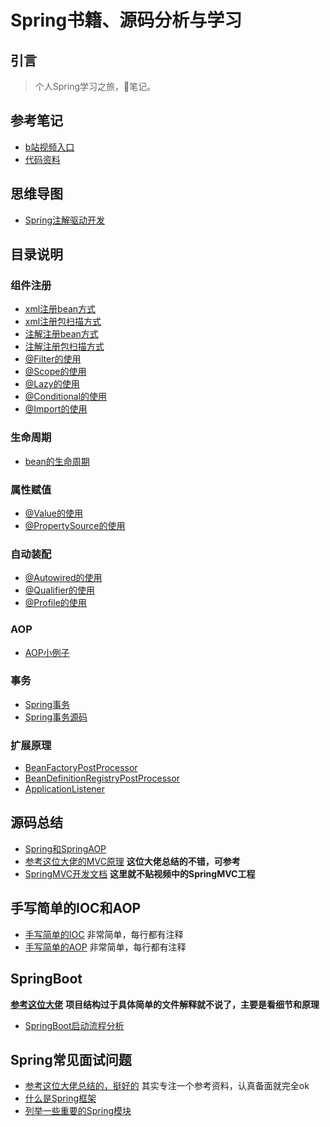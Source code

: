 # Spring书籍、源码分析与学习
## 引言
> 个人Spring学习之旅，📝笔记。

## 参考笔记
- [b站视频入口](https://www.bilibili.com/video/av32102436?p=1)
- [代码资料](https://gitee.com/adanzzz/spring_source_parsing_data)
## 思维导图
- [Spring注解驱动开发](https://www.processon.com/view/link/5e30213ae4b096de64c8e9bf)


## 目录说明
### 组件注册
- [xml注册bean方式](/spring-annotation/src/main/resources/beans.xml)
- [xml注册包扫描方式](/spring-annotation/src/main/resources/beans.xml)
- [注解注册bean方式](/spring-annotation/src/main/java/org/example/config/MainConfig.java)
- [注解注册包扫描方式](/spring-annotation/src/main/java/org/example/config/MainConfig.java)
- [@Filter的使用](/spring-annotation/src/main/java/org/example/config/MainConfigOfFilter.java)
- [@Scope的使用](/spring-annotation/src/main/java/org/example/config/MainConfigOfScope.java)
- [@Lazy的使用](/spring-annotation/src/main/java/org/example/config/MainConfigOfScope.java)
- [@Conditional的使用](/spring-annotation/src/main/java/org/example/config/MainConfigOfConditional.java)
- [@Import的使用](/spring-annotation/src/main/java/org/example/config/MainConfigOfImport.java)
### 生命周期
- [bean的生命周期](/spring-annotation/src/main/java/org/example/config/MainConfigOfLifeCycle.java)
### 属性赋值
- [@Value的使用](/spring-annotation/src/main/java/org/example/config/MainConfigOfValue.java)
- [@PropertySource的使用](/spring-annotation/src/main/java/org/example/config/MainConfigOfValue.java)
### 自动装配
- [@Autowired的使用](/spring-annotation/src/main/java/org/example/config/MainConfigOfAutowired.java)
- [@Qualifier的使用](/spring-annotation/src/main/java/org/example/config/MainConfigOfAutowired.java)
- [@Profile的使用](/spring-annotation/src/main/java/org/example/config/MainConfigOfProfile.java)
### AOP
- [AOP小例子](/spring-aop/src/main/java/org/example/config/MainConfigOfAOP.java)
### 事务
- [Spring事务](/spring-annotation/src/main/java/org/example/tx/MainConfigOfTx.java)
- [Spring事务源码](/spring-annotation/src/main/java/org/example/tx/MainConfigOfTx.java)
### 扩展原理
- [BeanFactoryPostProcessor](/spring-annotation/src/main/java/org/example/ext/MyBeanFactoryPostProcessor.java)
- [BeanDefinitionRegistryPostProcessor](/spring-annotation/src/main/java/org/example/ext/MyBeanDefinitionRegistryPostProcessor.java)
- [ApplicationListener](/spring-annotation/src/main/java/org/example/ext/MyApplicationListener.java)
## 源码总结
- [Spring和SpringAOP](/Spring和SpringAOP源码总结.md)
- [参考这位大佬的MVC原理](https://snailclimb.gitee.io/javaguide/#/docs/system-design/framework/spring/SpringMVC-Principle) **这位大佬总结的不错，可参考**
- [SpringMVC开发文档](https://docs.spring.io/spring/docs/current/spring-framework-reference/web.html) **这里就不贴视频中的SpringMVC工程**
## 手写简单的IOC和AOP
- [手写简单的IOC](/spring-ioc) 非常简单，每行都有注释
- [手写简单的AOP](/spring-aop2) 非常简单，每行都有注释

## SpringBoot
**[参考这位大佬](https://snailclimb.gitee.io/springboot-guide/#/)**
**项目结构过于具体简单的文件解释就不说了，主要是看细节和原理**
- [SpringBoot启动流程分析](/SpringBoot启动流程分析.md)


## Spring常见面试问题
- [参考这位大佬总结的，挺好的](https://snailclimb.gitee.io/javaguide/#/docs/system-design/framework/spring/SpringInterviewQuestions) 其实专注一个参考资料，认真备面就完全ok
- [什么是Spring框架](https://snailclimb.gitee.io/javaguide/#/docs/system-design/framework/spring/SpringInterviewQuestions?id=_1-%e4%bb%80%e4%b9%88%e6%98%af-spring-%e6%a1%86%e6%9e%b6)
- [列举一些重要的Spring模块](https://snailclimb.gitee.io/javaguide/#/docs/system-design/framework/spring/SpringInterviewQuestions?id=_2-%e5%88%97%e4%b8%be%e4%b8%80%e4%ba%9b%e9%87%8d%e8%a6%81%e7%9a%84spring%e6%a8%a1%e5%9d%97%ef%bc%9f)